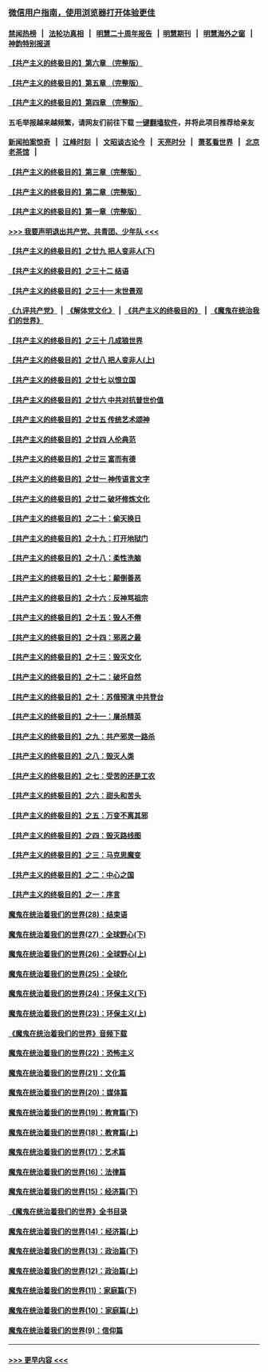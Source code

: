 ### [微信用户指南，使用浏览器打开体验更佳](https://github.com/gfw-breaker/banned-news1/blob/master/indexes/wechat-guide.md?t=0)
#### [禁闻热榜](热点新闻.md?t=0)  &nbsp;&nbsp;|&nbsp;&nbsp; [法轮功真相](https://github.com/gfw-breaker/truth/blob/master/README.md?t=0) &nbsp;&nbsp;|&nbsp;&nbsp; [明慧二十周年报告](https://github.com/gfw-breaker/mh-reports/blob/master/README.md?t=0) &nbsp;&nbsp;|&nbsp;&nbsp;[明慧期刊](https://github.com/gfw-breaker/mh-qikan) &nbsp;&nbsp;|&nbsp;&nbsp; [明慧海外之窗](https://github.com/gfw-breaker/mh-news/blob/master/README.md?t=0) &nbsp;&nbsp;|&nbsp;&nbsp; [神韵特别报道](https://github.com/gfw-breaker/mh-news/blob/master/shenyun.md?t=0)
#### [【共产主义的终极目的】第六章 （完整版）](../pages/nsc422/n11428913.md?t=02032022) 
#### [【共产主义的终极目的】第五章 （完整版）](../pages/nsc422/n11428912.md?t=02032022) 
#### [【共产主义的终极目的】第四章 （完整版）](../pages/nsc422/n11428907.md?t=02032022) 
#### 五毛举报越来越频繁，请网友们前往下载 [一键翻墙软件](https://github.com/gfw-breaker/ssr-accounts)，并将此项目推荐给亲友
#### [新闻拍案惊奇](https://github.com/gfw-breaker/banned-news1/blob/master/pages/link4.md) &nbsp;&nbsp;|&nbsp;&nbsp; [江峰时刻](https://github.com/gfw-breaker/banned-news1/blob/master/pages/link4.md) &nbsp;&nbsp;|&nbsp;&nbsp; [文昭谈古论今](https://github.com/gfw-breaker/banned-news1/blob/master/pages/link4.md) &nbsp;&nbsp;|&nbsp;&nbsp; [天亮时分](https://github.com/gfw-breaker/banned-news1/blob/master/pages/link4.md) &nbsp;&nbsp;|&nbsp;&nbsp; [萧茗看世界](https://github.com/gfw-breaker/banned-news1/blob/master/pages/link4.md) &nbsp;&nbsp;|&nbsp;&nbsp; [北京老茶馆](https://github.com/gfw-breaker/banned-news1/blob/master/pages/link4.md) &nbsp;&nbsp;|&nbsp;&nbsp; 
#### [【共产主义的终极目的】第三章（完整版）](../pages/nsc422/n11428848.md?t=02032022) 
#### [【共产主义的终极目的】第二章（完整版）](../pages/nsc422/n11428831.md?t=02032022) 
#### [【共产主义的终极目的】第一章（完整版）](../pages/nsc422/n11417651.md?t=02032022) 
#### [>>> 我要声明退出共产党、共青团、少年队 <<<](https://github.com/begood0513/goodnews/blob/master/quit/letter.md) 
#### [【共产主义的终极目的】之廿九 把人变非人(下)](../pages/nsc422/n11344140.md?t=02032022) 
#### [【共产主义的终极目的】之三十二 结语](../pages/nsc422/n11360535.md?t=02032022) 
#### [【共产主义的终极目的】之三十一 末世景观](../pages/nsc422/n11351129.md?t=02032022) 
#### [《九评共产党》](https://github.com/begood0513/9ping.md/blob/master/README.md) &nbsp;|&nbsp; [《解体党文化》](../../../../jtdwh.md/blob/master/README.md)  &nbsp;|&nbsp; [《共产主义的终极目的》](../../../../gczydzjmd.md/blob/master/README.md) &nbsp;|&nbsp; [《魔鬼在统治我们的世界》](../../../../mgztzwmdsj.md/blob/master/README.md) 
#### [【共产主义的终极目的】之三十 几成狼世界](../pages/nsc422/n11348280.md?t=02032022) 
#### [【共产主义的终极目的】之廿八 把人变非人(上)](../pages/nsc422/n11340492.md?t=02032022) 
#### [【共产主义的终极目的】之廿七 以恨立国](../pages/nsc422/n11336944.md?t=02032022) 
#### [【共产主义的终极目的】之廿六 中共对抗普世价值](../pages/nsc422/n11324785.md?t=02032022) 
#### [【共产主义的终极目的】之廿五 传统艺术颂神](../pages/nsc422/n11296396.md?t=02032022) 
#### [【共产主义的终极目的】之廿四 人伦典范](../pages/nsc422/n11296397.md?t=02032022) 
#### [【共产主义的终极目的】之廿三 富而有德](../pages/nsc422/n11283598.md?t=02032022) 
#### [【共产主义的终极目的】之廿一 神传语言文字](../pages/nsc422/n11263265.md?t=02032022) 
#### [【共产主义的终极目的】之廿二 破坏修炼文化](../pages/nsc422/n11245728.md?t=02032022) 
#### [【共产主义的终极目的】之二十：偷天换日](../pages/nsc422/n11238846.md?t=02032022) 
#### [【共产主义的终极目的】之十九：打开地狱门](../pages/nsc422/n11206376.md?t=02032022) 
#### [【共产主义的终极目的】之十八：柔性洗脑](../pages/nsc422/n11199994.md?t=02032022) 
#### [【共产主义的终极目的】之十七：颠倒善恶](../pages/nsc422/n11179782.md?t=02032022) 
#### [【共产主义的终极目的】之十六：反神骂祖宗](../pages/nsc422/n11166798.md?t=02032022) 
#### [【共产主义的终极目的】之十五：毁人不倦](../pages/nsc422/n11166792.md?t=02032022) 
#### [【共产主义的终极目的】之十四：邪恶之最](../pages/nsc422/n11150249.md?t=02032022) 
#### [【共产主义的终极目的】之十三：毁灭文化](../pages/nsc422/n11135227.md?t=02032022) 
#### [【共产主义的终极目的】之十二：破坏自然](../pages/nsc422/n11135214.md?t=02032022) 
#### [【共产主义的终极目的】之十：苏俄预演 中共登台](../pages/nsc422/n11118424.md?t=02032022) 
#### [【共产主义的终极目的】之十一：屠杀精英](../pages/nsc422/n11118442.md?t=02032022) 
#### [【共产主义的终极目的】之九：共产邪灵一路杀](../pages/nsc422/n11114139.md?t=02032022) 
#### [【共产主义的终极目的】之八：毁灭人类](../pages/nsc422/n11108503.md?t=02032022) 
#### [【共产主义的终极目的】之七：受苦的还是工农](../pages/nsc422/n11101809.md?t=02032022) 
#### [【共产主义的终极目的】之六：甜头和苦头](../pages/nsc422/n11096971.md?t=02032022) 
#### [【共产主义的终极目的】之五：万变不离其邪](../pages/nsc422/n11091285.md?t=02032022) 
#### [【共产主义的终极目的】之四：毁灭路线图](../pages/nsc422/n11086284.md?t=02032022) 
#### [【共产主义的终极目的】之三：马克思魔变](../pages/nsc422/n11061941.md?t=02032022) 
#### [【共产主义的终极目的】之二：中心之国](../pages/nsc422/n11047728.md?t=02032022) 
#### [【共产主义的终极目的】之一：序言](../pages/nsc422/n11086077.md?t=02032022) 
#### [魔鬼在统治着我们的世界(28)：结束语](../pages/nsc422/n10936246.md?t=02032022) 
#### [魔鬼在统治着我们的世界(27)：全球野心(下)](../pages/nsc422/n10928319.md?t=02032022) 
#### [魔鬼在统治着我们的世界(26)：全球野心(上)](../pages/nsc422/n10900318.md?t=02032022) 
#### [魔鬼在统治着我们的世界(25)：全球化](../pages/nsc422/n10788205.md?t=02032022) 
#### [魔鬼在统治着我们的世界(24)：环保主义(下)](../pages/nsc422/n10695307.md?t=02032022) 
#### [魔鬼在统治着我们的世界(23)：环保主义(上)](../pages/nsc422/n10688613.md?t=02032022) 
#### [《魔鬼在统治着我们的世界》音频下载](../pages/nsc422/n10635553.md?t=02032022) 
#### [魔鬼在统治着我们的世界(22)：恐怖主义](../pages/nsc422/n10614727.md?t=02032022) 
#### [魔鬼在统治着我们的世界(21)：文化篇](../pages/nsc422/n10597706.md?t=02032022) 
#### [魔鬼在统治着我们的世界(20)：媒体篇](../pages/nsc422/n10586579.md?t=02032022) 
#### [魔鬼在统治着我们的世界(19)：教育篇(下)](../pages/nsc422/n10564808.md?t=02032022) 
#### [魔鬼在统治着我们的世界(18)：教育篇(上)](../pages/nsc422/n10526970.md?t=02032022) 
#### [魔鬼在统治着我们的世界(17)：艺术篇](../pages/nsc422/n10499093.md?t=02032022) 
#### [魔鬼在统治着我们的世界(16)：法律篇](../pages/nsc422/n10485969.md?t=02032022) 
#### [魔鬼在统治着我们的世界(15)：经济篇(下)](../pages/nsc422/n10469975.md?t=02032022) 
#### [《魔鬼在统治着我们的世界》全书目录](../pages/nsc422/n10464261.md?t=02032022) 
#### [魔鬼在统治着我们的世界(14)：经济篇(上)](../pages/nsc422/n10457370.md?t=02032022) 
#### [魔鬼在统治着我们的世界(13)：政治篇(下)](../pages/nsc422/n10448270.md?t=02032022) 
#### [魔鬼在统治着我们的世界(12)：政治篇(上)](../pages/nsc422/n10444576.md?t=02032022) 
#### [魔鬼在统治着我们的世界(11)：家庭篇(下)](../pages/nsc422/n10440961.md?t=02032022) 
#### [魔鬼在统治着我们的世界(10)：家庭篇(上)](../pages/nsc422/n10435448.md?t=02032022) 
#### [魔鬼在统治着我们的世界(9)：信仰篇](../pages/nsc422/n10432159.md?t=02032022) 

----
#### [ >>> 更早内容 <<< ](../indexes/nsc422-earlier.md)
